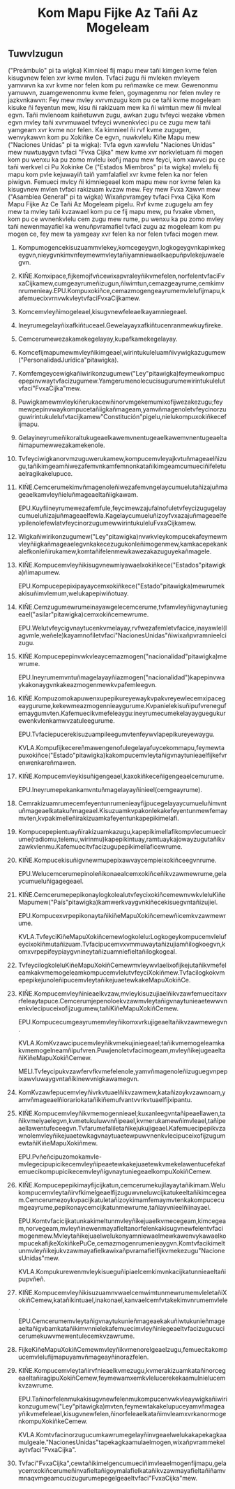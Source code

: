 <h1 align='center'>Kom Mapu Fijke Az Tañi Az Mogeleam</h1>
<h2>Tuwvlzugun</h2>
<p>("Preámbulo" pi ta wigka)
Kimnieel fij mapu mew tañi kimgen kvme felen kisugvnew felen xvr kvme mvlen. Tvfaci zugu ñi mvleken mvleyem yamvwvn ka xvr kvme nor felen kom pu reñmawke ce mew.
Gewenonmu yamuwvn, zuamgewenonmu kvme felen, goymagenmu nor felen mvley re jazkvnkawvn: Fey mew mvley xvrvmzugu kom pu ce tañi kvme mogeleam kisuke ñi feyentun mew, kisu ñi rakizuam mew ka ñi wimtun mew ñi mvleal egvn.
Tañi mvlenoam kaiñetuwvn zugu, awkan zugu tvfeyci wezake vbmen egvn mvley tañi xvrvmuwael tvfeyci wvnenkvleci pu ce zugu mew tañi yamgeam xvr kvme nor felen.
Ka kimnieel ñi rvf kvme zugugen, wenvykawvn kom pu Xokiñke Ce egvn, nuwkvlelu Kiñe Mapu mew ("Naciones Unidas" pi ta wigka): Tvfa egvn xawvlelu "Naciones Unidas" mew nuwtuaygvn tvfaci "Fvxa Cijka" mew kvme xvr norkvletuam ñi mogen kom pu wenxu ka pu zomo mvlelu ixofij mapu mew feyci, kom xawvci pu ce tañi werkvel ci Pu Xokinke Ce ("Estados Miembros" pi ta wigka) mvlelu fij mapu kom pvle kejuwayiñ taiñ yamfalafiel xvr kvme felen ka nor felen piwigvn.
Femueci mvlcy ñi kimniegeael kom mapu mew nor kvme felen ka kisugvnew mvlen tvfaci rakizuam kvzaw mew.
Fey mew Fvxa Xawvn mew ("Asamblea General" pi ta wigka)
Wixañpvramgey tvfaci Fvxa Cijka Kom Mapu Fijke Az Ce Tañi Az Mogeleam pigelu.
Rvf kvme zugugelu am fey mew ta mvley tañi kvzawael kom pu ce fij mapu mew, pu fvxake vbmen, kom pu ce wvnenkvlelu cem zugu mew rume, pu wenxu ka pu zomo mvley tañi newenmayafiel ka wenuñpvramafiel tvfaci zugu az mogeleam kom pu mogen ce, fey mew ta yamgeay xvr felen ka nor felen tvfaci mogen mew.</p>
<ol>
  <li>
    <p>Kompumogencekisuzuammvlekey,komcegeygvn,logkogeygvnkapiwkegeygvn,nieygvnkimvnfeymewmvleytañiyamniewaelkaepuñpvlekejuwaelegvn.</p>
  </li>
  <li>
    <p>KIÑE.Komxipace,fijkemojfvñcewixapvraleyñikvmefelen,norfelentvfaciFvxaCijkamew,cumgeayrumeñizugun,ñiwimtun,cemazgeayrume,cemkimvnrumenieay.EPU.Kompuxokiñce,cemazmogengeayrumemvlelufijmapu,kafemuecixvrnvwkvleytvfaciFvxaCijkamew.</p>
  </li>
  <li>
    <p>Komcemvleyñimogeleael,kisugvnewfeleaelkayamniegeael.</p>
  </li>
  <li>
    <p>Ineyrumegelayñixafkiñtuceael.Gewelayayxafkiñtucenranmewkuyfireke.</p>
  </li>
  <li>
    <p>Cemcerumewezakamekegelayay,kupafkamekegelayay.</p>
  </li>
  <li>
    <p>Komcefijmapumewmvleyñikimgeael,wirintukuleluamñivywigkazugumew("PersonalidadJurídica"pitawigka).</p>
  </li>
  <li>
    <p>Komfemgeycewigkañiwirikonzugumew("Ley"pitawigka)feymewkompucepepinvwaytvfacizugumew.Yamgerumenolecucisugurumewirintukulelutvfaci"FvxaCijka"mew.</p>
  </li>
  <li>
    <p>Puwigkamewmvleykiñerukacewñinorvmgekemumixofijwezakezugu;feymewpepinvwaykompucetañiigkañmageam,yamvñmagenoletvfeycinorzuguwirintukulelufvtacijkamew"Constitución"pigelu,nielukompuxokiñkecefijmapu.</p>
  </li>
  <li>
    <p>Gelayineyrumeñikoraltukugeaelkawemvnentugeaelkawemvnentugeaeltañimapumewwezakamekenole.</p>
  </li>
  <li>
    <p>Tvfeyciwigkanorvmzuguwerukamew,kompucemvleyajkvtuñmageaelñizugu,tañikimgeamñiwezafemvnkamfemnonkatañikimgeamcumueciñifeletuaelragikakelupuce.</p>
  </li>
  <li>
    <p>KIÑE.Cemcerumekimvñmagenoleñiwezafemvngelaycumuelutañizajuñmageaelkamvleyñieluñmageaeltañiigkawam.</p>
    <p>EPU.Kuyfiineyrumewezafemfule,feycimewzajufalnofuletvfeycizugugelaycumueluñizajuñmageaelfewla.KagelaycumueluñizoyfvxazajuñmageaelfeypilenolefewlatvfeycinorzugumewwirintukuleluFvxaCijkamew.</p>
  </li>
  <li>
    <p>Wigkañiwirikonzugumew("Ley"pitawigka)nvwkvleykompucekafeymewmvleyñiigkañmageaelegvnkakecezugukonleñimogenmew,kamkacepekankalefkonleñirukamew,komtañifelenmewkawezakazuguyekañmagele.</p>
  </li>
  <li>
    <p>KIÑE.Kompucemvleyñikisugvnewmiyawaelxokiñkece("Estados"pitawigka)ñimapumew.</p>
    <p>EPU.Kompucepepixipayaycemxokiñkece("Estado"pitawigka)mewrumekakisuñimvlemum,welukapepiwiñotuay.</p>
  </li>
  <li>
    <p>KIÑE.Cemzugumewrumeinayawgelecemcerume,tvfamvleyñigvnaytuniegeael("asilar"pitawigka)cemxokiñcemewrume.</p>
    <p>EPU.Welutvfeycigvnaytucenkvmelayay,rvfwezafemletvfacice,inayawlel(lagvmle,weñele)kayamnofiletvfaci"NacionesUnidas"ñiwixañpvramnieelcizugu.</p>
  </li>
  <li>
    <p>KIÑE.Kompucepepinvwkvleaycemazmogen("nacionalidad"pitawigka)mewrume.</p>
    <p>EPU.Ineyrumemvntuñmagelayayñiazmogen("nacionalidad")kapepinvwaykakonaygvnkakeazmogenmewkvpafemleegvn.</p>
  </li>
  <li>
    <p>KIÑE.Kompuzomokapuwenxupepikureyewaykvpakvreyewlecemxipacegeaygurume,kekewmeazmogennieaygurume.Kvpanielekisuñipufvrenegufemaygumvten.Kafemuecikvmefeleaygu:ineyrumecumekelayayguegukurewenkvlenkamwvzatuleegurume.</p>
    <p>EPU.Tvfaciepucerekisuzuampileegumvtenfeywvlapepikureyewaygu.</p>
    <p>KVLA.Kompufijkecereñmawengenofulegelayafuycekommapu,feymewtapuxokiñce("Estado"pitawigka)kakompucemvleytañigvnaytunieaelfijkefvrenwenkareñmawen.</p>
  </li>
  <li>
    <p>KIÑE.Kompucemvleykisuñigengeael,kaxokiñkeceñigengeaelcemurume.</p>
    <p>EPU.Ineyrumepekankamvntuñmagelayayñinieel(cemgeayrume).</p>
  </li>
  <li>
    <p>Cemrakizuamrumecemfeyentunrumenieayfijpucegelayaycumueluñimvntuñmageaelkatakuñmageael.Kisuzuamkvpakonlekakefeyentunmewfemaymvten,kvpakimelleñirakizuamkafeyentunkapepikimelafi.</p>
  </li>
  <li>
    <p>Kompucepepientuayñirakizuamkazugu,kapepikimellafikompvlecumuecirume(radiomu,telemu,wirinmu)kapepikintuay,ramtuaykajowayzugutañikvzawkvlenmu.Kafemuecitvfacizugupepikimellaficewrume.</p>
  </li>
  <li>
    <p>KIÑE.Kompucekisuñigvnewmupepixawvaycempieixokiñceegvnrume.</p>
    <p>EPU.Welucemcerumepinoleñikonaealcemxokiñceñikvzawmewrume,gelaycumueluñigagegeael.</p>
  </li>
  <li>
    <p>KIÑE.CemcerumepepikonaylogkolealutvfeycixokiñcemewnvwkvleluKiñeMapumew("País"pitawigka)kamwerkvaygvnkiñecekisuegvntañizujiel.</p>
    <p>EPU.KompucexvrpepikonaytañikiñeMapuXokiñcemewñicemkvzawmewrume.</p>
    <p>KVLA.TvfeyciKiñeMapuXokiñcemewlogkolelu:Logkogeykompucemvlelufeycixokiñmutañizuam.Tvfacipucemvxvmmuwaytañizujiamñilogkoegvn,komxvrpepifeypiaygvnineytañizuamniefieltañilogkogeal.</p>
  </li>
  <li>
    <p>TvfeycilogkoleluKiñeMapuXokiñCemewmvleywvlaelixofijkejutañikvmefeleamkakvmemogeleamkompucemvlelutvfeyciXokiñmew.TvfacilogkokvmepepikejunoleñipucemvleytañikejuaetewkakeMapuXokiñCe.</p>
  </li>
  <li>
    <p>KIÑE.Kompucemvleyñinieaelkvzaw,mvleykisuzujiaelñikvzawfemuecitaxvrfeleaytapuce.Cemcerumjepenoloekvzawmvleytañigvnaytunieaetewwvnenkvlecipuceixofijzugumew,tañiKiñeMapuXokiñCemew.</p>
    <p>EPU.Kompucecumgeayrumemvleyñikomxvrkujigeaeltañikvzawmewegvn.</p>
    <p>KVLA.KomKvzawcipucemvleyñikvmekujiniegeael;tañikvmemogeleamkakvmemogelneamñipufvren.Puwjenoletvfacimogeam,mvleyñikejugeaeltañiKiñeMapuXokiñCemew.</p>
    <p>MELI.Tvfeycipukvzawfervfkvmefelenole,yamvñmagenoleñizuguegvnpepixawvluwaygvntañikinewvnigkawamegvn.</p>
  </li>
  <li>
    <p>KomKvzawfepucemvleyñivrkvtuaelñikvzawmew,katañizoykvzawnoam,yamvñmageaelñiorariokatañikiñemufvantvvrkvtuaelfijxipantu.</p>
  </li>
  <li>
    <p>KIÑE.Kompucemvleyñikvmemogennieael;kuxanleegvntañipeaellawen,tañikvmeiyaelegvn,kvmetukuluwvnñipeael,kvmerukamewñimvleael,tañipeaellawentufeceegvn.Tvfarumefaliletañikejukujigeael.KafemuecipepikvzawnolemvleyñikejuaetewkagvnaytuaetewpuwvnenkvlecipuceixofijzugumewtañiKiñeMapuXokiñmew.</p>
    <p>EPU.Pvñeñcipuzomokamvle-mvlegecipupicikecemvleyñipeaetewkakejuaetewkvmekelawentucefekafemuecikompupicikecemvleyñigvnaytuniegeaelkompuXokiñCemew.</p>
  </li>
  <li>
    <p>KIÑE.Kompucepepikimayfijcijkatun,cemcerumekujilayaytañikimam.Welukompucemvleytañirvfkimelgeaelfijzuguwvneluwcijkatukeeltañikimcegeam.Cemcerumezoykvpacijkatuletañizoykimamfemaymvtenkakompucecumgeayrume,pepikonaycemcijkatunmewrume,tañiayvnieelñiinayael.</p>
    <p>EPU.Komtvfacicijkatunkakimeltunmvleyñikejuaelkvmecegeam,kimcegeam,norvegeam,mvleyñinewenmayafieltanorfelenkakisugvnewfelentvfacimogenmew.MvleytañikejuaelwelukonyamniewaelmewkawenvykawaelkompucekafijkeXokiñkePuCe,cemazmogenrumenieaygvn.Komtvfacikimeltunmvleyñikejukvzawmayafielkawixañpvramafielfijkvmekezugu"NacionesUnidas"mew.</p>
    <p>KVLA.Kompukurewenmvleykisueguñipiaelcemkimvnkacijkatunnieaeltañipupvñeñ.</p>
  </li>
  <li>
    <p>KIÑE.KompucemvleyñikisuzuamnvwaelcemwimtunmewrumemvleletañiXokiñCemew,katañikintuael,inakonael,kanvaelcemfvtakekimvnrumemvlele.</p>
    <p>EPU.Cemcerumemvleytañigvnaytukunieñmageaekakuñiwtukunieñmageaeltañigvbamkatañikimvnnielekafemuecimvleyñiniegeaeltvfacizugucucicerumekuwvmewentulecemkvzawrume.</p>
  </li>
  <li>
    <p>FijkeKiñeMapuXokiñCemewmvleyñikvmenorelgeaelzugu,femuecitakompucemvlelufijmapuyamvñmageayñinorazfelen.</p>
  </li>
  <li>
    <p>KIÑE.Kompucemvleytañirvfnieaelkvmezugu,kvmerakizuamkatañinorcegeaeltañiragipuXokiñCemew,feymewamxemkvlelucerekekaamulnielucemkvzawrume.</p>
    <p>EPU.Tañinorfelenmukakisugvnewfelenmukompucenvwkvleaywigkañiwirikonzugumew("Ley"pitawigka)mvten,feymewtakakelupuceyamvñmageayñikvmefeleael,kisugvnewfelen,ñinorfeleaelkatañimvleamxvrkanormogenkompuXokiñkeCemew.</p>
    <p>KVLA.Komtvfacinorzugucumkawrumegelayñinvgeaelwelukakapekagkaamulgeale."NacionesUnidas"tapekagkaamulaelmogen,wixañpvrammekelaytvfaci"FvxaCijka".</p>
  </li>
  <li>
    <p>Tvfaci"FvxaCijka",cewtañikimelgencumueciñimvleaelmogenfijmapu,gelaycemxokiñcerumeñinvafieltañigoymalafielkatañikvzawmayafieltañiñamvmnaqvmgeamcucizugurumepegelgeaeltvfaci"FvxaCijka"mew.</p>
  </li>
</ol>